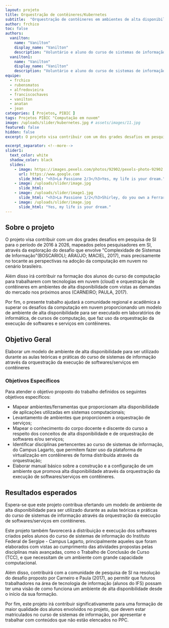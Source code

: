 ```yaml
---
layout: projeto
title: Orquestração de contêineres/Kubernetes
subtitle:  "Orquestração de contêineres em ambientes de alta disponibilidade e seus usos em cursos de computação"
author: frchico
toc: false 
authors:
  vanilton:
    name: "Vanilton"
    display_name: "Vanilton"
    description: "Voluntário e aluno do curso de sistemas de informação no Instituto Federal de Sergipe(IFS), Campus Lagarto."
  vanilton1:
    name: "Vanilton"
    display_name: "Vanilton"
    description: "Voluntário e aluno do curso de sistemas de informação no Instituto Federal de Sergipe(IFS), Campus Lagarto."	
equipe: 
  - frchico
  - rubensmatos
  - alfredovieira
  - franciscochaves
  - vanilton
  - anatan
  - jean 
categories: [ Projetos, PIBIC ]
tags: Projetos PIBIC "Computação em nuvem"
image: /uploads/slider/kubernetes.jpg # assets/images/11.jpg
featured: false
hidden: false
excerpt: O projeto visa contribuir com um dos grades desafios em pesquisa de SI (de 2016 à 2026), mapeados pelos pesquisadores em SI, através da exploração do desafio que envolve "Complexidade de Sistemas de Informação".

excerpt_separator: <!--more-->
slider1:
  text_color: white
  shadow_color: black
  slides: 
    - image: https://images.pexels.com/photos/92902/pexels-photo-92902.jpeg?auto=compress&cs=tinysrgb&dpr=2&h=750&w=1260
      url: https://www.google.com
      slide_html: "<h3>La Passione 2/3</h3>Yes, my life is your dream."
    - image: /uploads/slider/image.jpg
      slide_html:
    - image: /uploads/slider/image1.jpg
      slide_html: "<h3>La Passione 1/2</h3>Shirley, do you own a Ferrari?"
    - image: /uploads/slider/image.jpg
      slide_html: "Yes, my life is your dream."    
---
```

## Sobre o projeto

O projeto visa contribuir com um dos grades desafios em pesquisa de SI para o período de 2016 à 2026, mapeados pelos pesquisadores em SI, através da exploração do desafio que envolve "Complexidade de Sistemas de Informação"(BOSCARIOLI; ARAÚJO; MACIEL, 2017), mais precisamente no tocante as perspectivas na adoção da computação em nuvem no cenário brasileiro.

Além disso irá contribuir na formação dos alunos do curso de computação para trabalharem com tecnologias em nuvem (cloud) e orquestração de contêineres em ambientes de alta disponibilidade com vistas as demandas do mercado nos próximos anos (CARNEIRO; PAULA, 2017).

Por fim, o presente trabalho ajudará a comunidade regional e acadêmica a superar os desafios da computação em nuvem proporcionando um modelo de ambiente de alta disponibilidade para ser executado em laboratórios de informática, de cursos de computação, que faz uso da orquestração da execução de softwares e serviços em contêineres.

## Objetivo Geral

Elaborar um modelo de ambiente de alta disponibilidade para ser utilizado durante as aulas teóricas e práticas do curso de sistemas de informação através da orquestração da execução de softwares/serviços em contêineres

### Objetivos Específicos
Para atender o objetivo proposto do trabalho definidos os seguintes objetivos específicos:

- Mapear  ambientes/ferramentas  que  proporcionam  alta  disponibilidade  de aplicações utilizadas em sistemas computacionais;
- Levantamento de ambientes que proporcionem a orquestração de serviços;
- Mapear o conhecimento do corpo docente e discente do curso a respeito dos conceitos de alta disponibilidade e de orquestração de softwares e/ou serviços;
- Identificar disciplinas pertencentes ao curso de sistemas de informação, do Campus Lagarto, que permitem fazer uso da plataforma de virtualização em contêineres de forma distribuída através da orquestração;
- Elaborar manual básico sobre a construção e a configuração de um ambiente que promova alta disponibilidade através da orquestração da execução de softwares/serviços em contêineres.
  
## Resultados esperados

Espera-se que este projeto contribua ofertando um modelo de ambiente de alta disponibilidade para ser utilizado durante as aulas teóricas e práticas do curso de sistemas de informação através da orquestração da execução de softwares/serviços em contêineres.

Este projeto também favorecerá a distribuição e execução dos softwares criados pelos alunos do curso de sistemas de informação do Instituto Federal de Sergipe - Campus Lagarto, principalmente aqueles que foram elaborados com vistas ao cumprimento das atividades propostas pelas disciplinas mais avançadas, como o Trabalho de Conclusão de Curso (TCC), e que necessitam de um ambiente com grande capacidade computacional.

Além disso, contribuirá com a comunidade de pesquisa de SI na resolução do desafio proposto por Carneiro e Paula (2017), ao permitir que futuros trabalhadores na área de tecnologia de informação (alunos do IFS) possam ter uma visão de como funciona um ambiente de alta disponibilidade desde o início da sua formação.

Por fim, este projeto irá contribuir significativamente para uma formação de maior qualidade dos alunos envolvidos no projeto, que devem estar matriculados no curso de sistemas de informação, por apresentar e trabalhar com conteúdos que não estão elencados no PPC.
